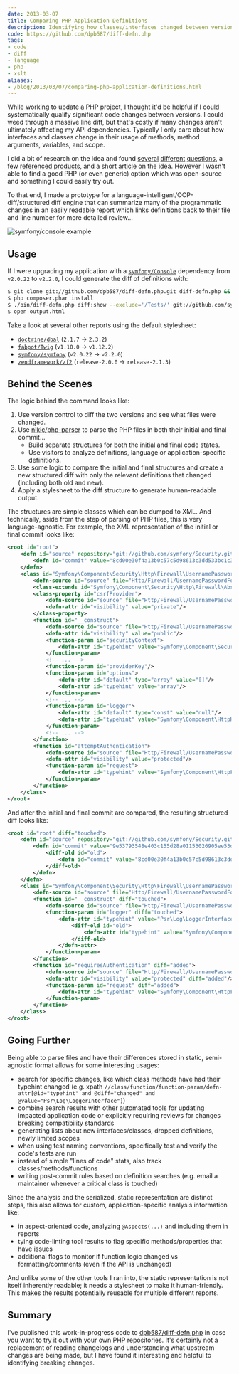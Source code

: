 ```yaml
---
date: 2013-03-07
title: Comparing PHP Application Definitions
description: Identifying how classes/interfaces changed between versions.
code: https://github.com/dpb587/diff-defn.php
tags:
- code
- diff
- language
- php
- xslt
aliases:
- /blog/2013/03/07/comparing-php-application-definitions.html
---
```


While working to update a PHP project, I thought it'd be helpful if I could systematically qualify significant code
changes between versions. I could weed through a massive line diff, but that's costly if many changes aren't ultimately
affecting my API dependencies. Typically I only care about how interfaces and classes change in their usage of methods,
method arguments, variables, and scope.

I did a bit of research on the idea and found [several][7] [different][8] [questions][9], a few [referenced][10]
[products][11], and a short [article][12] on the idea. However I wasn't able to find a good PHP (or even generic) option
which was open-source and something I could easily try out.

To that end, I made a prototype for a language-intelligent/OOP-diff/structured diff engine that can summarize many of
the programmatic changes in an easily readable report which links definitions back to their file and line number for
more detailed review...

![symfony/console example](https://s3.dualstack.us-east-1.amazonaws.com/dpb587-website-us-east-1/asset/blog/2013-03-07-comparing-php-application-definitions/console-diff.png)


## Usage

If I were upgrading my application with a [`symfony/Console`][1] dependency from `v2.0.22` to `v2.2.0`, I could generate
the diff of definitions with:

```bash
$ git clone git://github.com/dpb587/diff-defn.php.git diff-defn.php && cd !$
$ php composer.phar install
$ ./bin/diff-defn.php diff:show --exclude='/Tests/' git://github.com/symfony/Console.git v2.0.22 v2.2.0 > output.html
$ open output.html
```

Take a look at several other reports using the default stylesheet:

 * [`doctrine/dbal`][2] (`2.1.7` &rarr; `2.3.2`)
 * [`fabpot/Twig`][3] (`v1.10.0` &rarr; `v1.12.2`)
 * [`symfony/symfony`][4] (`v2.0.22` &rarr; `v2.2.0`)
 * [`zendframework/zf2`][5] (`release-2.0.0` &rarr; `release-2.1.3`)


## Behind the Scenes

The logic behind the command looks like:

 1. Use version control to diff the two versions and see what files were changed.
 2. Use [nikic/php-parser][6] to parse the PHP files in both their initial and final commit...
     * Build separate structures for both the initial and final code states.
     * Use visitors to analyze definitions, language or application-specific definitions.
 3. Use some logic to compare the initial and final structures and create a new structured diff with only the relevant
    definitions that changed (including both old and new).
 4. Apply a stylesheet to the diff structure to generate human-readable output.

The structures are simple classes which can be dumped to XML. And technically, aside from the step of parsing of PHP
files, this is very language-agnostic. For example, the XML representation of the initial or final commit looks like:

```xml
<root id="root">
    <defn id="source" repository="git://github.com/symfony/Security.git" repository-link="https://github.com/symfony/Security/" file-link="https://github.com/symfony/Security/blob/%commit%/%file%#L%line%" commit-link="https://github.com/symfony/Security/tree/%commit%">
        <defn id="commit" value="8cd00e30f4a13b0c57c5d98613c3dd533bc1c35a" friendly="v2.0.22"/>
    </defn>
    <class id="Symfony\Component\Security\Http\Firewall\UsernamePasswordFormAuthenticationListener">
        <defn-source id="source" file="Http/Firewall/UsernamePasswordFormAuthenticationListener.php" line="33"/>
        <class-extends id="Symfony\Component\Security\Http\Firewall\AbstractAuthenticationListener"/>
        <class-property id="csrfProvider">
            <defn-source id="source" file="Http/Firewall/UsernamePasswordFormAuthenticationListener.php" line="35"/>
            <defn-attr id="visibility" value="private"/>
        </class-property>
        <function id="__construct">
            <defn-source id="source" file="Http/Firewall/UsernamePasswordFormAuthenticationListener.php" line="40"/>
            <defn-attr id="visibility" value="public"/>
            <function-param id="securityContext">
                <defn-attr id="typehint" value="Symfony\Component\Security\Core\SecurityContextInterface"/>
            </function-param>
            <!-- ... -->
            <function-param id="providerKey"/>
            <function-param id="options">
                <defn-attr id="default" type="array" value="[]"/>
                <defn-attr id="typehint" value="array"/>
            </function-param>
            <!-- ... -->
            <function-param id="logger">
                <defn-attr id="default" type="const" value="null"/>
                <defn-attr id="typehint" value="Symfony\Component\HttpKernel\Log\LoggerInterface"/>
            </function-param>
            <!-- ... -->
        </function>
        <function id="attemptAuthentication">
            <defn-source id="source" file="Http/Firewall/UsernamePasswordFormAuthenticationListener.php" line="56"/>
            <defn-attr id="visibility" value="protected"/>
            <function-param id="request">
                <defn-attr id="typehint" value="Symfony\Component\HttpFoundation\Request"/>
            </function-param>
        </function>
    </class>
</root>
```

And after the initial and final commit are compared, the resulting structured diff looks like:

```xml
<root id="root" diff="touched">
    <defn id="source" repository="git://github.com/symfony/Security.git" repository-link="https://github.com/symfony/Security/" file-link="https://github.com/symfony/Security/blob/%commit%/%file%#L%line%" commit-link="https://github.com/symfony/Security/tree/%commit%" diff="touched">
        <defn id="commit" value="9e53793548e403c155d28a01153026905ee53d5d" friendly="v2.2.0" diff="changed">
            <diff-old id="old">
                <defn id="commit" value="8cd00e30f4a13b0c57c5d98613c3dd533bc1c35a" friendly="v2.0.22"/>
            </diff-old>
        </defn>
    </defn>
    <class id="Symfony\Component\Security\Http\Firewall\UsernamePasswordFormAuthenticationListener" diff="touched">
        <defn-source id="source" file="Http/Firewall/UsernamePasswordFormAuthenticationListener.php" line="33"/>
        <function id="__construct" diff="touched">
            <defn-source id="source" file="Http/Firewall/UsernamePasswordFormAuthenticationListener.php" line="40"/>
            <function-param id="logger" diff="touched">
                <defn-attr id="typehint" value="Psr\Log\LoggerInterface" diff="changed">
                    <diff-old id="old">
                        <defn-attr id="typehint" value="Symfony\Component\HttpKernel\Log\LoggerInterface"/>
                    </diff-old>
                </defn-attr>
            </function-param>
        </function>
        <function id="requiresAuthentication" diff="added">
            <defn-source id="source" file="Http/Firewall/UsernamePasswordFormAuthenticationListener.php" line="56" diff="added"/>
            <defn-attr id="visibility" value="protected" diff="added"/>
            <function-param id="request" diff="added">
                <defn-attr id="typehint" value="Symfony\Component\HttpFoundation\Request"/>
            </function-param>
        </function>
    </class>
</root>
```


## Going Further

Being able to parse files and have their differences stored in static, semi-agnostic format allows for some interesting
usages:

 * search for specific changes, like which class methods have had their typehint changed (e.g. xpath
   `//class/function/function-param/defn-attr[@id="typehint" and @diff="changed" and @value="Psr\Log\LoggerInterface"]`)
 * combine search results with other automated tools for updating impacted application code or explicitly requiring
   reviews for changes breaking compatibility standards
 * generating lists about new interfaces/classes, dropped definitions, newly limited scopes
 * when using test naming conventions, specifically test and verify the code's tests are run
 * instead of simple "lines of code" stats, also track classes/methods/functions
 * writing post-commit rules based on definition searches (e.g. email a maintainer whenever a critical class is touched)

Since the analysis and the serialized, static representation are distinct steps, this also allows for custom,
application-specific analysis information like:

 * in aspect-oriented code, analyzing `@Aspects(...)` and including them in reports
 * tying code-linting tool results to flag specific methods/properties that have issues
 * additional flags to monitor if function logic changed vs formatting/comments (even if the API is unchanged)

And unlike some of the other tools I ran into, the static representation is not itself inherently readable; it needs a
stylesheet to make it human-friendly. This makes the results potentially reusable for multiple different reports.


## Summary

I've published this work-in-progress code to [dpb587/diff-defn.php][13] in case you want to try it out with your own PHP
repositories. It's certainly not a replacement of reading changelogs and understanding what upstream changes are being
made, but I have found it interesting and helpful to identifying breaking changes.


  [1]: https://github.com/symfony/Console
  [2]: http://static.dpb587.me/2013-03-07-comparing-php-application-definitions/doctrine-dbal-2.1.7..2.3.2.html
  [3]: http://static.dpb587.me/2013-03-07-comparing-php-application-definitions/fabpot-Twig-v1.10.0..v1.12.2.html
  [4]: http://static.dpb587.me/2013-03-07-comparing-php-application-definitions/symfony-symfony-v2.0.22..v2.2.0.html
  [5]: http://static.dpb587.me/2013-03-07-comparing-php-application-definitions/zendframework-zf2-release-2.0.0..release-2.1.3.html
  [6]: https://github.com/nikic/php-parser
  [7]: http://stackoverflow.com/questions/77931/do-you-know-of-any-language-aware-diffing-tools
  [8]: http://stackoverflow.com/questions/2828795/is-there-a-language-aware-diff
  [9]: http://discuss.fogcreek.com/joelonsoftware5/default.asp?cmd=show&ixPost=155585&ixReplies=18
 [10]: http://www.semdesigns.com/Products/SmartDifferencer/index.html
 [11]: http://www.schneidersoft.com/Products/OOP-DIFF/OOP-DIFF.aspx
 [12]: http://www.itworld.com/software/231515/usenix-dartmouth-expanding-diff-grep-unix-tools
 [13]: https://github.com/dpb587/diff-defn.php
